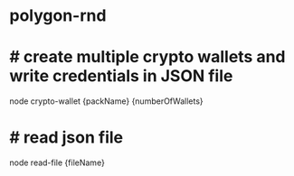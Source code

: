 # polygon-rnd

# # create multiple crypto wallets and write credentials in JSON file

node crypto-wallet {packName} {numberOfWallets}


# # read json file

node read-file {fileName}




